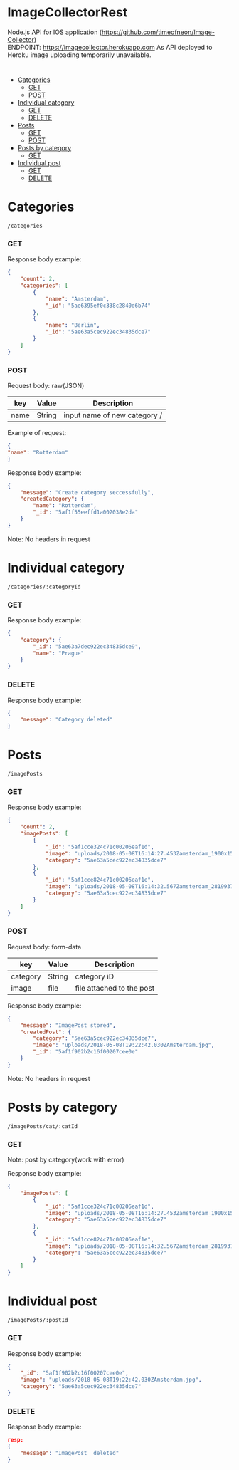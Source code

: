 # ImageCollectorRest
Node.js API for IOS application (https://github.com/timeofneon/Image-Collector)
<br> ENDPOINT: https://imagecollector.herokuapp.com
As API deployed to Heroku image uploading temporarily unavailable.
#

* [Categories](#cat)
   * [GET](#catget)
   * [POST](#catpost)
* [Individual category](#indcat)
   * [GET](#indcatget)
   * [DELETE](#indcatdelete)
* [Posts](#posts)
   * [GET](#postsget)
   * [POST](#postspost)
* [Posts by category](#postscat)
   * [GET](#postscatget)
* [Individual post](#post)
   * [GET](#postget)
   * [DELETE](#postdelete)

# <a name="cat"></a> Categories

`/categories`

### <a name="catget"></a> GET

Response body example:

```json
{
    "count": 2,
    "categories": [
        {
            "name": "Amsterdam",
            "_id": "5ae6395ef0c338c2840d6b74"
        },
        {
            "name": "Berlin",
            "_id": "5ae63a5cec922ec34835dce7"
        }
    ]
}
```

### <a name="catpost"></a> POST

Request body: raw(JSON)

| key  |  Value  | Description |
| ---- | ------- | ----------- |
| name | String  | input name of new category /

Example of request:

```json
{
"name": "Rotterdam"
}
```

Response body example:

```json
{
    "message": "Create category seccessfully",
    "createdCategory": {
        "name": "Rotterdam",
        "_id": "5af1f55eeffd1a002038e2da"
    }
}
```

Note: No headers in request

# <a name="indcat"></a> Individual category

`/categories/:categoryId`

### <a name="indcatget"></a> GET

Response body example:

```json
{
    "category": {
        "_id": "5ae63a7dec922ec34835dce9",
        "name": "Prague"
    }
}
```

### <a name="indcatdelete"></a> DELETE

Response body example:

```json
{
    "message": "Category deleted"
}
```

# <a name="posts"></a> Posts

`/imagePosts`

### <a name="postsget"></a> GET

Response body example:

```json
{
    "count": 2,
    "imagePosts": [
        {
            "_id": "5af1cce324c71c00206eaf1d",
            "image": "uploads/2018-05-08T16:14:27.453Zamsterdam_1900x1500p_Clssg.jpg",
            "category": "5ae63a5cec922ec34835dce7"
        },
        {
            "_id": "5af1cce824c71c00206eaf1e",
            "image": "uploads/2018-05-08T16:14:32.567Zamsterdam_28199376.jpg",
            "category": "5ae63a5cec922ec34835dce7"
        }
    ]
}
```

### <a name="postspost"></a> POST

Request body: form-data 

|    key   |  Value  |        Description        |
| -------- | ------- | ------------------------- |
| category | String  |        category iD        |
|  image   |  file   | file attached to the post |

Response body example:

```json
{
    "message": "ImagePost stored",
    "createdPost": {
        "category": "5ae63a5cec922ec34835dce7",
        "image": "uploads/2018-05-08T19:22:42.030ZAmsterdam.jpg",
        "_id": "5af1f902b2c16f00207cee0e"
    }
}
```

Note: No headers in request

# <a name="postscat"></a> Posts by category

`/imagePosts/cat/:catId`

### <a name="postscatget"></a> GET

Note: post by category(work with error)

Response body example:

```json
{
    "imagePosts": [
        {
            "_id": "5af1cce324c71c00206eaf1d",
            "image": "uploads/2018-05-08T16:14:27.453Zamsterdam_1900x1500p_Clssg.jpg",
            "category": "5ae63a5cec922ec34835dce7"
        },
        {
            "_id": "5af1cce824c71c00206eaf1e",
            "image": "uploads/2018-05-08T16:14:32.567Zamsterdam_28199376.jpg",
            "category": "5ae63a5cec922ec34835dce7"
        }
    ]
}
```

# <a name="post"></a> Individual post

`/imagePosts/:postId`

### <a name="postget"></a> GET

Response body example:

```json
{
    "_id": "5af1f902b2c16f00207cee0e",
    "image": "uploads/2018-05-08T19:22:42.030ZAmsterdam.jpg",
    "category": "5ae63a5cec922ec34835dce7"
}
```

### <a name="postdelete"></a> DELETE

Response body example:

```json
resp:
{
    "message": "ImagePost  deleted"
}
```
